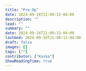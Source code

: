 ```yaml
---
title: "Pre-Op"
date: 2024-09-16T21:09:13-04:00
description: ""
lead: ""
summary: ""
date: 2024-09-16T21:09:13-04:00
lastmod: 2024-09-16T21:09:13-04:00
draft: false
images: []
tags: [""]
contributor: ["Kaska"]
ShowReadingTime: true
---
```



<!-- All links open in new window script -->
<script type="application/javascript">
  (function() {
  var links = document.getElementsByTagName('a');
  for (var i = 0; i < links.length; i++) {
    if (/^(https?:)?\/\//.test(links[i].getAttribute('href'))) {
      links[i].target = '_blank';
    }
  }
})();
</script>
